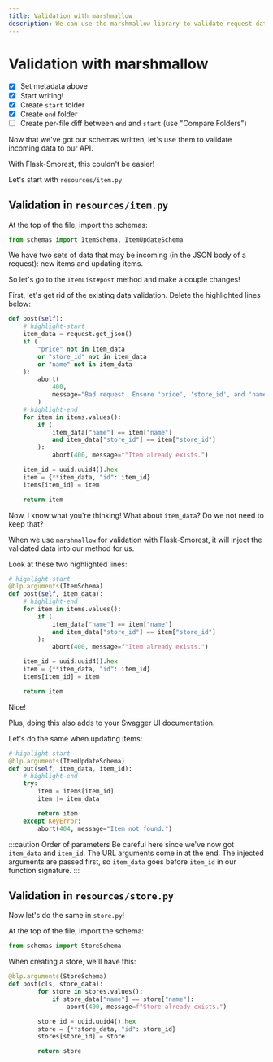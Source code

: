 ```yaml
---
title: Validation with marshmallow
description: We can use the marshmallow library to validate request data from our API clients.
---
```


# Validation with marshmallow

- [x] Set metadata above
- [x] Start writing!
- [x] Create `start` folder
- [x] Create `end` folder
- [ ] Create per-file diff between `end` and `start` (use "Compare Folders")

Now that we've got our schemas written, let's use them to validate incoming data to our API.

With Flask-Smorest, this couldn't be easier!

Let's start with `resources/item.py`

## Validation in `resources/item.py`

At the top of the file, import the schemas:

```py
from schemas import ItemSchema, ItemUpdateSchema
```

We have two sets of data that may be incoming (in the JSON body of a request): new items and updating items.

So let's go to the `ItemList#post` method and make a couple changes!

First, let's get rid of the existing data validation. Delete the highlighted lines below:

```py
def post(self):
    # highlight-start
    item_data = request.get_json()
    if (
        "price" not in item_data
        or "store_id" not in item_data
        or "name" not in item_data
    ):
        abort(
            400,
            message="Bad request. Ensure 'price', 'store_id', and 'name' are included in the JSON payload.",
        )
    # highlight-end
    for item in items.values():
        if (
            item_data["name"] == item["name"]
            and item_data["store_id"] == item["store_id"]
        ):
            abort(400, message=f"Item already exists.")

    item_id = uuid.uuid4().hex
    item = {**item_data, "id": item_id}
    items[item_id] = item

    return item
```

Now, I know what you're thinking! What about `item_data`? Do we not need to keep that?

When we use `marshmallow` for validation with Flask-Smorest, it will inject the validated data into our method for us.

Look at these two highlighted lines:

```py
# highlight-start
@blp.arguments(ItemSchema)
def post(self, item_data):
    # highlight-end
    for item in items.values():
        if (
            item_data["name"] == item["name"]
            and item_data["store_id"] == item["store_id"]
        ):
            abort(400, message=f"Item already exists.")

    item_id = uuid.uuid4().hex
    item = {**item_data, "id": item_id}
    items[item_id] = item

    return item
```

Nice!

Plus, doing this also adds to your Swagger UI documentation.

Let's do the same when updating items:

```py
# highlight-start
@blp.arguments(ItemUpdateSchema)
def put(self, item_data, item_id):
    # highlight-end
    try:
        item = items[item_id]
        item |= item_data

        return item
    except KeyError:
        abort(404, message="Item not found.")
```

:::caution Order of parameters
Be careful here since we've now got `item_data` and `item_id`. The URL arguments come in at the end. The injected arguments are passed first, so `item_data` goes before `item_id` in our function signature.
:::

## Validation in `resources/store.py`

Now let's do the same in `store.py`!

At the top of the file, import the schema:

```py
from schemas import StoreSchema
```

When creating a store, we'll have this:

```py
@blp.arguments(StoreSchema)
def post(cls, store_data):
        for store in stores.values():
            if store_data["name"] == store["name"]:
                abort(400, message=f"Store already exists.")

        store_id = uuid.uuid4().hex
        store = {**store_data, "id": store_id}
        stores[store_id] = store

        return store
```
